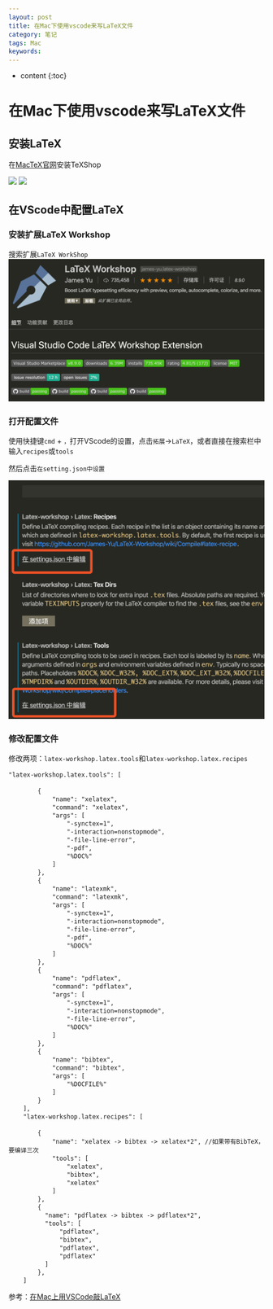 ```yaml
---
layout: post
title: 在Mac下使用vscode来写LaTeX文件
category: 笔记
tags: Mac
keywords: 
---
```

* content
{:toc}

# 在Mac下使用vscode来写LaTeX文件

## 安装LaTeX


在[MacTeX官网](http://www.tug.org/mactex/)安装TeXShop

![](https://humanlee1011.github.io//img/post_img/2019-02-25/Tex-folder.png)
![](https://humanlee1011.github.io//img/post_img/2019-02-25/tex-folder-contents.png)

## 在VScode中配置LaTeX

### 安装扩展LaTeX Workshop
搜索扩展`LaTeX WorkShop`
![](/assets/img/notes/latex-workshop.png)

### 打开配置文件

使用快捷键`cmd` + `，`打开VScode的设置，点击`拓展`->`LaTeX`，或者直接在搜索栏中输入`recipes`或`tools`

然后点击`在setting.json中设置`

![](/assets/img/notes/latex-setting.png)


### 修改配置文件

修改两项：`latex-workshop.latex.tools`和`latex-workshop.latex.recipes`


```
"latex-workshop.latex.tools": [
    
        {
            "name": "xelatex",
            "command": "xelatex",
            "args": [
                "-synctex=1",
                "-interaction=nonstopmode",
                "-file-line-error",
                "-pdf",
                "%DOC%"
            ]
        },
        {
            "name": "latexmk",
            "command": "latexmk",
            "args": [
                "-synctex=1",
                "-interaction=nonstopmode",
                "-file-line-error",
                "-pdf",
                "%DOC%"
            ]
        },
        {
            "name": "pdflatex",
            "command": "pdflatex",
            "args": [
                "-synctex=1",
                "-interaction=nonstopmode",
                "-file-line-error",
                "%DOC%"
            ]
        },
        {
            "name": "bibtex",
            "command": "bibtex",
            "args": [
                "%DOCFILE%"
            ]
        }
    ],
    "latex-workshop.latex.recipes": [
        
        {
            "name": "xelatex -> bibtex -> xelatex*2", //如果带有BibTeX，要编译三次
            "tools": [
                "xelatex",
                "bibtex",
                "xelatex"
            ]
        },
        {
          "name": "pdflatex -> bibtex -> pdflatex*2",
          "tools": [
              "pdflatex",
              "bibtex",
              "pdflatex",
              "pdflatex"
          ]
        },
    ]
```

参考：[在Mac上用VSCode敲LaTeX](https://www.dazhuanlan.com/2020/02/02/5e3686276fa28/?__cf_chl_jschl_tk__=8b47364750fd03f0575d8b953414d0474d5bce36-1590337374-0-AbFv1LvDEP7zXxnn30FXwVIuuDV4fv1aJZVahre033KmnBCtncGL4x4VxUaW82GzfdJnmtDaGlOwwe5XVfd2rwDacTVnSzwRjtgL187lwW5eJCT2OtLA1bJx98Brirr_0t6X4xLXIG4ARRQ9EFVCbzb0STVBbodKwK3yH5G8T4iIT8zcUpfp0SLFwMNqtcfY588xHKe7HehHjJ3DHy0cJPj2h_Ow5ts-FbuhA9G7iOv3lIbxoML-Dt1V1Wh0Sj9MT16ZGEUMlEB2qTbQ_u5lxmVHHSHRdtK0dcRVejP9fgGAE1Qa9rGfsNl3E8uqeuhB6g)


